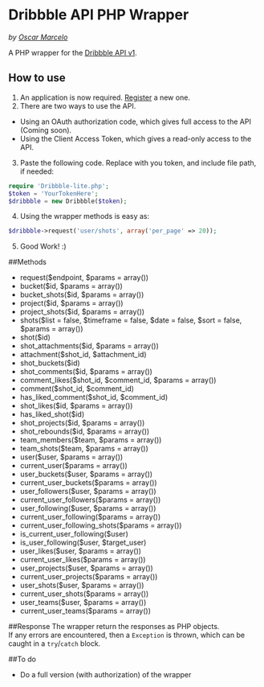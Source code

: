 # Dribbble API PHP Wrapper
*by [Oscar Marcelo](http://oscarmarcelo.com)*

A PHP wrapper for the [Dribbble API v1](http://developer.dribbble.com/v1/).

## How to use
 1. An application is now required. [Register](https://dribbble.com/account/applications/new) a new one.
 2. There are two ways to use the API.
  - Using an OAuth authorization code, which gives full access to the API (Coming soon).
  - Using the Client Access Token, which gives a read-only access to the API.

 3. Paste the following code. Replace with you token, and include file path, if needed:
```php
require 'Dribbble-lite.php';
$token = 'YourTokenHere';
$dribbble = new Dribbble($token);
```
 4. Using the wrapper methods is easy as:
```php
$dribbble->request('user/shots', array('per_page' => 20));
``` 
 5. Good Work! :)

##Methods

 - request($endpoint, $params = array())
 - bucket($id, $params = array())
 - bucket_shots($id, $params = array())
 - project($id, $params = array())
 - project_shots($id, $params = array())
 - shots($list = false, $timeframe = false, $date = false, $sort = false, $params = array())
 - shot($id)
 - shot_attachments($id, $params = array())
 - attachment($shot_id, $attachment_id)
 - shot_buckets($id)
 - shot_comments($id, $params = array())
 - comment_likes($shot_id, $comment_id, $params = array())
 - comment($shot_id, $comment_id)
 - has_liked_comment($shot_id, $comment_id)
 - shot_likes($id, $params = array())
 - has_liked_shot($id)
 - shot_projects($id, $params = array())
 - shot_rebounds($id, $params = array())
 - team_members($team, $params = array())
 - team_shots($team, $params = array())
 - user($user, $params = array())
 - current_user($params = array())
 - user_buckets($user, $params = array())
 - current_user_buckets($params = array())
 - user_followers($user, $params = array())
 - current_user_followers($params = array())
 - user_following($user, $params = array())
 - current_user_following($params = array())
 - current_user_following_shots($params = array())
 - is_current_user_following($user)
 - is_user_following($user, $target_user)
 - user_likes($user, $params = array())
 - current_user_likes($params = array())
 - user_projects($user, $params = array())
 - current_user_projects($params = array())
 - user_shots($user, $params = array())
 - current_user_shots($params = array())
 - user_teams($user, $params = array())
 - current_user_teams($params = array())

##Response
The wrapper return the responses as PHP objects.  
If any errors are encountered, then a `Exception` is thrown, which can be caught in a `try`/`catch` block.

##To do

 - Do a full version (with authorization) of the wrapper